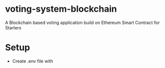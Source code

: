 # voting-system-blockchain
A Blockchain based voting application build on Ethereum Smart Contract for Starters

# Setup

- Create .env file with